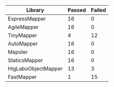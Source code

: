 |Library                 |Passed      |Failed
|----------------------- |----------- |-----------
|ExpressMapper           |16          |0
|AgileMapper             |16          |0
|TinyMapper              |4           |12
|AutoMapper              |16          |0
|Mapster                 |16          |0
|StaticsMapper               |16          |0
|HigLaboObjectMapper     |13          |3
|FastMapper              |1           |15